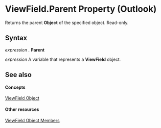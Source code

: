 
# ViewField.Parent Property (Outlook)

Returns the parent  **Object** of the specified object. Read-only.


## Syntax

 _expression_ . **Parent**

 _expression_ A variable that represents a **ViewField** object.


## See also


#### Concepts


[ViewField Object](997319f0-7ff3-a712-8484-2e442965e187.md)
#### Other resources


[ViewField Object Members](7269ccc0-7dca-f0ce-2aed-b6cc7b435cf7.md)
